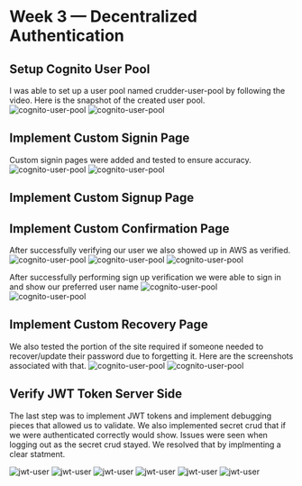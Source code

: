 # Week 3 — Decentralized Authentication

## Setup Cognito User Pool
I was able to set up a user pool named crudder-user-pool by following the video.  Here is the snapshot of the created user pool.  
![cognito-user-pool](assets/Docker_update_Cognito.png)
![cognito-user-pool](assets/Cognito_user_pool_creation.png)

## Implement Custom Signin Page
Custom signin pages were added and tested to ensure accuracy.
![cognito-user-pool](assets/console_sign_in_update.png)
![cognito-user-pool](assets/successful_sign_in.png)

## Implement Custom Signup Page

## Implement Custom Confirmation Page
After successfully verifying our user we also showed up in AWS as verified.
![cognito-user-pool](assets/verified_in_cognito.png)
![cognito-user-pool](assets/verification_code.png)
![cognito-user-pool](assets/verification_code_screen.png)

After successfully performing sign up verification we were able to sign in and show our preferred user name
![cognito-user-pool](assets/successful_sign_in.png)
![cognito-user-pool](assets/user_preferred_update.png)
## Implement Custom Recovery Page
We also tested the portion of the site required if someone needed to recover/update their password due to forgetting it.  Here are the screenshots associated with that.
![cognito-user-pool](assets/recovery_code_email.png)
![cognito-user-pool](assets/recovery_code.png)

## Verify JWT Token Server Side
The last step was to implement JWT tokens and implement debugging pieces that allowed us to validate.  We also implemented secret crud that if we were authenticated correctly would show.  Issues were seen when logging out as the secret crud stayed.  We resolved that by implmenting a clear statment.

![jwt-user](assets/requirements_awscognito_update.png)
![jwt-user](assets/jwt_token_output.png)
![jwt-user](assets/jwt_docker_backend_error.png)
![jwt-user](assets/secret_crud.png)
![jwt-user](assets/remove_token_added.png)
![jwt-user](assets/crud_removed.png)


